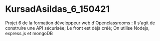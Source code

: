 # KursadAsildas_6_150421

Projet 6 de la formation développeur web d'Openclassrooms :
Il s'agit de construire une API sécurisée;
Le front est déjà créé;
On utilise Nodejs, express.js et mongoDB
